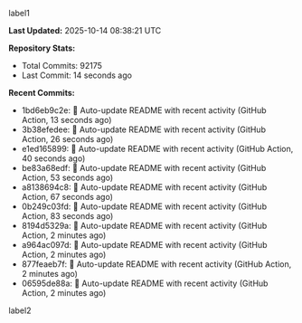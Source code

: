 
label1 
<!-- ACTIVITY_START -->
**Last Updated:** 2025-10-14 08:38:21 UTC

**Repository Stats:**
- Total Commits: 92175
- Last Commit: 14 seconds ago

**Recent Commits:**
- 1bd6eb9c2e: 🤖 Auto-update README with recent activity (GitHub Action, 13 seconds ago)
- 3b38efedee: 🤖 Auto-update README with recent activity (GitHub Action, 26 seconds ago)
- e1ed165899: 🤖 Auto-update README with recent activity (GitHub Action, 40 seconds ago)
- be83a68edf: 🤖 Auto-update README with recent activity (GitHub Action, 53 seconds ago)
- a8138694c8: 🤖 Auto-update README with recent activity (GitHub Action, 67 seconds ago)
- 0b249c03fd: 🤖 Auto-update README with recent activity (GitHub Action, 83 seconds ago)
- 8194d5329a: 🤖 Auto-update README with recent activity (GitHub Action, 2 minutes ago)
- a964ac097d: 🤖 Auto-update README with recent activity (GitHub Action, 2 minutes ago)
- 877feaeb7f: 🤖 Auto-update README with recent activity (GitHub Action, 2 minutes ago)
- 06595de88a: 🤖 Auto-update README with recent activity (GitHub Action, 2 minutes ago)
<!-- ACTIVITY_END -->

label2
